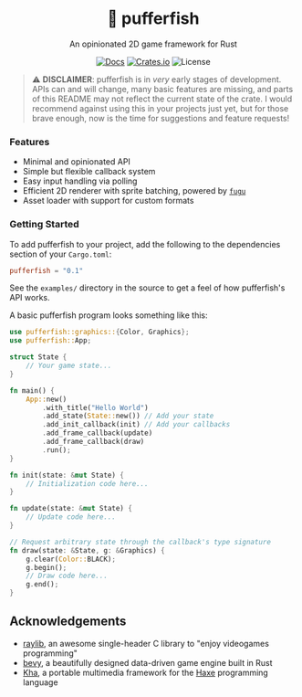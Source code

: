 <div align="center">

# 🐡 pufferfish

An opinionated 2D game framework for Rust

[![Docs](https://docs.rs/pufferfish/badge.svg)](https://docs.rs/pufferfish)
[![Crates.io](https://shields.io/crates/v/pufferfish)](https://crates.io/crates/pufferfish)
![License](https://shields.io/crates/l/pufferfish)

</div>

> :warning: **DISCLAIMER**: pufferfish is in *very* early stages of development. APIs can and will change, many basic features are missing, and parts of this README may not reflect the current state of the crate. I would recommend against using this in your projects just yet, but for those brave enough, now is the time for suggestions and feature requests!

### Features

- Minimal and opinionated API
- Simple but flexible callback system
- Easy input handling via polling
- Efficient 2D renderer with sprite batching, powered by [`fugu`](https://github.com/pufferfish-rs/fugu)
- Asset loader with support for custom formats

### Getting Started

To add pufferfish to your project, add the following to the dependencies section of your `Cargo.toml`:

```toml
pufferfish = "0.1"
```

See the `examples/` directory in the source to get a feel of how pufferfish's API works.

A basic pufferfish program looks something like this:

```rust
use pufferfish::graphics::{Color, Graphics};
use pufferfish::App;

struct State {
    // Your game state...
}

fn main() {
    App::new()
        .with_title("Hello World")
        .add_state(State::new()) // Add your state
        .add_init_callback(init) // Add your callbacks
        .add_frame_callback(update)
        .add_frame_callback(draw)
        .run();
}

fn init(state: &mut State) {
    // Initialization code here...
}

fn update(state: &mut State) {
    // Update code here...
}

// Request arbitrary state through the callback's type signature
fn draw(state: &State, g: &Graphics) {
    g.clear(Color::BLACK);
    g.begin();
    // Draw code here...
    g.end();
}
```

## Acknowledgements

- [raylib](https://github.com/raysan5/raylib), an awesome single-header C library to "enjoy videogames programming"
- [bevy](https://github.com/bevyengine/bevy), a beautifully designed data-driven game engine built in Rust
- [Kha](https://github.com/Kode/Kha), a portable multimedia framework for the [Haxe](https://haxe.org) programming language
